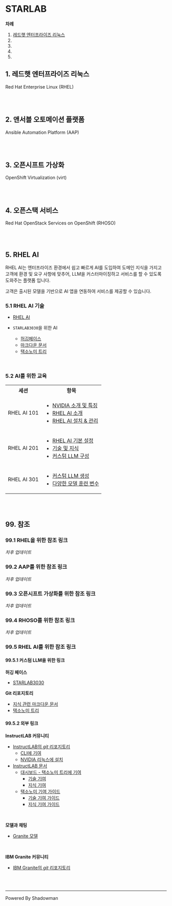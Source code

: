 # STARLAB

**차례**
1. [레드햇 엔터프라이즈 리눅스]()
2. []()
3. []()
4. []()
5. []()


## 1. 레드햇 엔터프라이즈 리눅스

Red Hat Enterprise Linux (RHEL)


<br>
<br>

## 2. 앤서블 오토메이션 플랫폼

Ansible Automation Platform (AAP)

<br>
<br>

## 3. 오픈시프트 가상화

OpenShift Virtualization (virt)

<br>
<br>

## 4. 오픈스택 서비스

Red Hat OpenStack Services on OpenShift (RHOSO)


<br>
<br>

## 5. RHEL AI

RHEL AI는 엔터프라이즈 환경에서 쉽고 빠르게 AI를 도입하여 도메인 지식을 가지고 고객에 환경 및 요구 사항에 맞추어, LLM을 커스터마이징하고 서비스를 할 수 있도록 도와주는 플랫폼 입니다.

고객은 출시된 모델을 기반으로 AI 앱을 연동하여 서비스를 제공할 수 있습니다.

### 5.1 RHEL AI 기술

* [RHEL AI](https://github.com/starlab3030/rhel-ai)

* `STARLAB3030`을 위한 AI
  + [허깅페이스](https://github.com/starlab3030)
  + [마크다운 문서](https://github.com/starlab3030/knowledges_for_instructlab)
  + [택소노미 트리](https://github.com/starlab3030/taxonomy_for_instructlab)
<br>

### 5.2 AI를 위한 교육

<!---
|세션|항목|
|:---|:---|
|RHEL AI 101|<ul><li>[NVIDIA 소개 및 특징](https://github.com/starlab3030/rhel-ai/blob/main/nvidia_gpus/nvidia_gpu_features.md)</li><li>[RHEL AI 소개](https://github.com/starlab3030/rhel-ai/blob/main/contents/instroduction_of_rhel_ai.md)</li><li>[RHEL AI 설치 & 관리](https://github.com/starlab3030/rhel-ai/blob/main/contents/manage_life-cycle_of_rhel_ai.md)</li></ul>|
|RHEL AI 201|<ul><li>[RHEL AI 기본 설정](https://github.com/starlab3030/rhel-ai/blob/main/contents/rhel_ai.md)</li><li>[기술 및 지식](https://github.com/starlab3030/rhel-ai/blob/main/contents/skills_and_knowledges.md)</li><li>[커스텀 LLM 구성](https://github.com/starlab3030/rhel-ai/blob/main/contents/generate_custom_llm.md)</li></ul>|
|RHEL AI 301|<ul><li>[커스텀 LLM 생성](https://github.com/starlab3030/rhel-ai/blob/main/sample_tests/custom_llm_with_dgx-h100.md)</li><li>[다양한 모델 훈련 변수](https://github.com/starlab3030/rhel-ai/blob/main/sample_tests/train_llm_with_various_vars.md)</li></ul>|
--->

<table>
  <tr>
    <th>세션</th>
    <th>항목</th>
  </tr>
  <tr>
    <td>RHEL AI 101</td>
    <td>
      <ul>
        <li><a href=https://github.com/starlab3030/rhel-ai/blob/main/nvidia_gpus/nvidia_gpu_features.md>NVIDIA 소개 및 특징</a></li>
        <li><a href=https://github.com/starlab3030/rhel-ai/blob/main/contents/instroduction_of_rhel_ai.md>RHEL AI 소개</a></li>
        <li><a href=https://github.com/starlab3030/rhel-ai/blob/main/contents/manage_life-cycle_of_rhel_ai.md>RHEL AI 설치 & 관리</a></li>
      </ul>
    </td>
  </tr>
  <tr>
    <td>RHEL AI 201</td>
    <td>
      <ul>
        <li><a href=https://github.com/starlab3030/rhel-ai/blob/main/contents/rhel_ai.md>RHEL AI 기본 설정</a></li>
        <li><a href=https://github.com/starlab3030/rhel-ai/blob/main/contents/skills_and_knowledges.md>기술 및 지식</a></li>
        <li><a href=https://github.com/starlab3030/rhel-ai/blob/main/contents/generate_custom_llm.md>커스텀 LLM 구성</a></li>
      </ul>
    </td>
  </tr>
  <tr>
    <td>RHEL AI 301</td>
    <td>
      <ul>
        <li><a href=https://github.com/starlab3030/rhel-ai/blob/main/sample_tests/custom_llm_with_dgx-h100.md>커스텀 LLM 생성</a></li>
        <li><a href=https://github.com/starlab3030/rhel-ai/blob/main/sample_tests/train_llm_with_various_vars.md>다양한 모델 훈련 변수</a></li>
      </ul>
    </td>
  </tr>
</table>

<br>
<br>

## 99. 참조

### 99.1 RHEL을 위한 참조 링크

*차후 업데이트*
<br>

### 99.2 AAP를 위한 참조 링크

*차후 업데이트*
<br>

### 99.3 오픈시프트 가상화를 위한 참조 링크

*차후 업데이트*
<br>

### 99.4 RHOSO를 위한 참조 링크

*차후 업데이트*
<br>

### 99.5 RHEL AI를 위한 참조 링크

#### 99.5.1 커스텀 LLM을 위한 링크

**허깅 페이스**
* [STARLAB3030](https://huggingface.co/starlab3030)

**Git 리포지토리**
* [지식 관련 마크다운 문서](https://github.com/starlab3030/knowledges_for_instructlab)
* [택소노미 트리](https://github.com/starlab3030/taxonomy_for_instructlab)

#### 99.5.2 외부 링크

**InstructLAB 커뮤니티**
* [InstructLAB의 *git* 리포지토리](https://github.com/instructlab)
  + [CLI에 기여](https://github.com/instructlab/instructlab/blob/main/CONTRIBUTING/CONTRIBUTING.md)
  + [NVIDIA 리눅스에 설치](https://docs.instructlab.ai/getting-started/linux_nvidia/)
* [InstructLAB 문서](https://docs.instructlab.ai/)
  + [대시보드 - 택소노미 트리에 기여](https://ui.instructlab.ai/)
    - [기술 기여](https://ui.instructlab.ai/contribute/skill)
    - [지식 기여](https://ui.instructlab.ai/contribute/knowledge)
  + [택소노미 기여 가이드](https://docs.instructlab.ai/taxonomy/upstream/contribution_guidelines/)
    - [기술 기여 가이드](https://docs.instructlab.ai/taxonomy/upstream/skills_contribution_details/)
    - [지식 기여 가이드](https://docs.instructlab.ai/taxonomy/upstream/knowledge_contribution_details/)
<br>

**모델과 채팅**
* [Granite 모델](https://ui.instructlab.ai/playground/chat)
<br>

**IBM Granite 커뮤니티**
* [IBM Granite의 *git* 리포지토리](https://github.com/ibm-granite)
<br>
<br>

------

Powered By Shadowman
